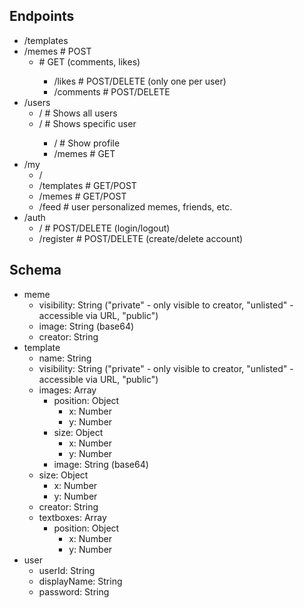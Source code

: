 ## Endpoints

- /templates
- /memes            # POST
    - <memeID>      # GET (comments, likes)
        - /likes    # POST/DELETE (only one per user)
        - /comments # POST/DELETE
- /users
    - /             # Shows all users
    - /<userID>     # Shows specific user
        - /         # Show profile
        - /memes    # GET
- /my
    - /
    - /templates    # GET/POST
    - /memes        # GET/POST
    - /feed         # user personalized memes, friends, etc.
- /auth
    - /             # POST/DELETE (login/logout)
    - /register     # POST/DELETE (create/delete account)


## Schema
- meme
    - visibility: String ("private" - only visible to creator, "unlisted" - accessible via URL, "public")
    - image: String (base64)
    - creator: String 
- template
    - name: String
    - visibility: String ("private" - only visible to creator, "unlisted" - accessible via URL, "public")
    - images: Array
        - position: Object
            - x: Number
            - y: Number
        - size: Object
            - x: Number
            - y: Number
        - image: String (base64)
    - size: Object
        - x: Number
        - y: Number
    - creator: String
    - textboxes: Array
        - position: Object
            - x: Number
            - y: Number
- user
    - userId: String
    - displayName: String
    - password: String
